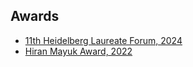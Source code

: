 ## Awards

<ul style="margin:0 0 5px;">
  <li><a href="https://www.heidelberg-laureate-forum.org/"><autocolor>11th Heidelberg Laureate Forum, 2024</autocolor></a></li>
  <li><a href="https://research.cs.wisc.edu/arch/uwarch-wiki2/index.php/Main/HiranMayuk"><autocolor>Hiran Mayuk Award, 2022</autocolor></a></li>
</ul>
